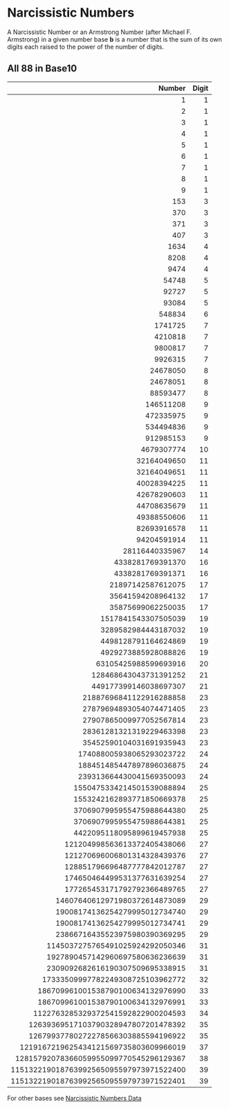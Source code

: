 # Narcissistic Numbers

A Narcissistic Number or an Armstrong Number (after Michael F. Armstrong) in a given number base **b** is a number that is the sum of its own digits each raised to the power of the number of digits.

## All 88 in Base10
|                                  Number | Digit |
| --------------------------------------: | ----: |
|                                       1 |     1 |
|                                       2 |     1 |
|                                       3 |     1 |
|                                       4 |     1 |
|                                       5 |     1 |
|                                       6 |     1 |
|                                       7 |     1 |
|                                       8 |     1 |
|                                       9 |     1 |
|                                     153 |     3 |
|                                     370 |     3 |
|                                     371 |     3 |
|                                     407 |     3 |
|                                    1634 |     4 |
|                                    8208 |     4 |
|                                    9474 |     4 |
|                                   54748 |     5 |
|                                   92727 |     5 |
|                                   93084 |     5 |
|                                  548834 |     6 |
|                                 1741725 |     7 |
|                                 4210818 |     7 |
|                                 9800817 |     7 |
|                                 9926315 |     7 |
|                                24678050 |     8 |
|                                24678051 |     8 |
|                                88593477 |     8 |
|                               146511208 |     9 |
|                               472335975 |     9 |
|                               534494836 |     9 |
|                               912985153 |     9 |
|                              4679307774 |    10 |
|                             32164049650 |    11 |
|                             32164049651 |    11 |
|                             40028394225 |    11 |
|                             42678290603 |    11 |
|                             44708635679 |    11 |
|                             49388550606 |    11 |
|                             82693916578 |    11 |
|                             94204591914 |    11 |
|                          28116440335967 |    14 |
|                        4338281769391370 |    16 |
|                        4338281769391371 |    16 |
|                       21897142587612075 |    17 |
|                       35641594208964132 |    17 |
|                       35875699062250035 |    17 |
|                     1517841543307505039 |    19 |
|                     3289582984443187032 |    19 |
|                     4498128791164624869 |    19 |
|                     4929273885928088826 |    19 |
|                    63105425988599693916 |    20 |
|                   128468643043731391252 |    21 |
|                   449177399146038697307 |    21 |
|                 21887696841122916288858 |    23 |
|                 27879694893054074471405 |    23 |
|                 27907865009977052567814 |    23 |
|                 28361281321319229463398 |    23 |
|                 35452590104031691935943 |    23 |
|                174088005938065293023722 |    24 |
|                188451485447897896036875 |    24 |
|                239313664430041569350093 |    24 |
|               1550475334214501539088894 |    25 |
|               1553242162893771850669378 |    25 |
|               3706907995955475988644380 |    25 |
|               3706907995955475988644381 |    25 |
|               4422095118095899619457938 |    25 |
|             121204998563613372405438066 |    27 |
|             121270696006801314328439376 |    27 |
|             128851796696487777842012787 |    27 |
|             174650464499531377631639254 |    27 |
|             177265453171792792366489765 |    27 |
|           14607640612971980372614873089 |    29 |
|           19008174136254279995012734740 |    29 |
|           19008174136254279995012734741 |    29 |
|           23866716435523975980390369295 |    29 |
|         1145037275765491025924292050346 |    31 |
|         1927890457142960697580636236639 |    31 |
|         2309092682616190307509695338915 |    31 |
|        17333509997782249308725103962772 |    32 |
|       186709961001538790100634132976990 |    33 |
|       186709961001538790100634132976991 |    33 |
|      1122763285329372541592822900204593 |    34 |
|     12639369517103790328947807201478392 |    35 |
|     12679937780272278566303885594196922 |    35 |
|   1219167219625434121569735803609966019 |    37 |
|  12815792078366059955099770545296129367 |    38 |
| 115132219018763992565095597973971522400 |    39 |
| 115132219018763992565095597973971522401 |    39 |

For other bases see [Narcissistic Numbers Data](./data/readme.md)